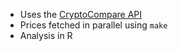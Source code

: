 * Uses the [CryptoCompare API](https://min-api.cryptocompare.com/)
* Prices fetched in parallel using ```make```
* Analysis in R

